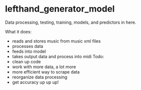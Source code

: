 # lefthand_generator_model
Data processing, testing, training, models, and predictors in here. 

What it does:
- reads and stores music from music xml files
- processes data
- feeds into model
- takes output data and process into midi
Todo:
- clean up code
- work with more data, a lot more
- more efficient way to scrape data
- reorganize data processing
- get accuracy up up up!
